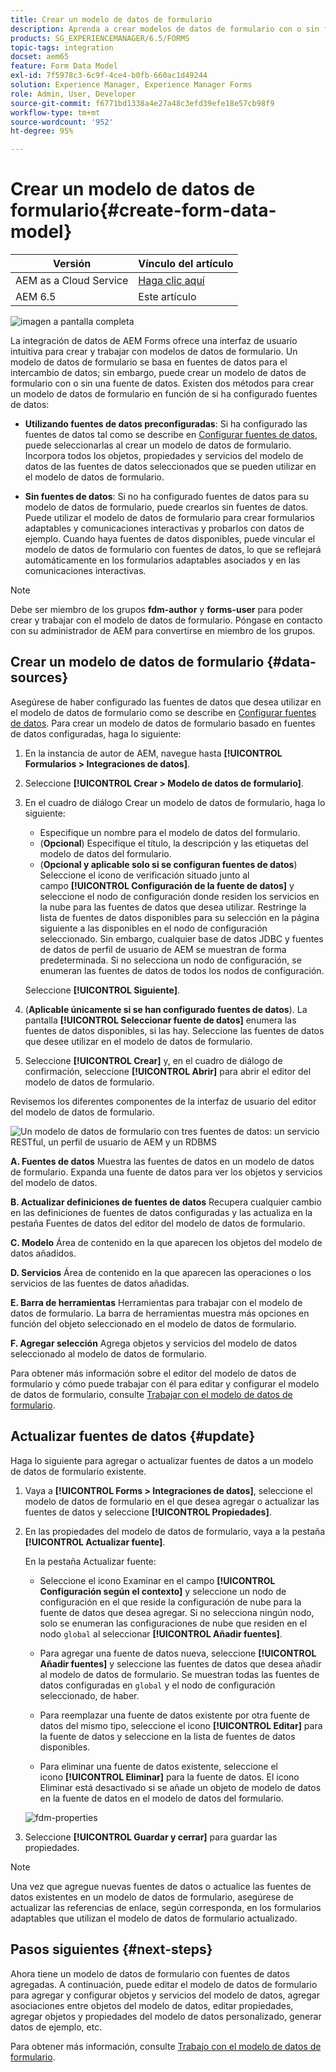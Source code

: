 ```yaml
---
title: Crear un modelo de datos de formulario
description: Aprenda a crear modelos de datos de formulario con o sin fuentes de datos configuradas.
products: SG_EXPERIENCEMANAGER/6.5/FORMS
topic-tags: integration
docset: aem65
feature: Form Data Model
exl-id: 7f5978c3-6c9f-4ce4-b0fb-660ac1d49244
solution: Experience Manager, Experience Manager Forms
role: Admin, User, Developer
source-git-commit: f6771bd1338a4e27a48c3efd39efe18e57cb98f9
workflow-type: tm+mt
source-wordcount: '952'
ht-degree: 95%

---
```


# Crear un modelo de datos de formulario{#create-form-data-model}

| Versión | Vínculo del artículo |
| -------- | ---------------------------- |
| AEM as a Cloud Service | [Haga clic aquí](https://experienceleague.adobe.com/docs/experience-manager-cloud-service/content/forms/integrate/use-form-data-model/create-form-data-models.html?lang=es) |
| AEM 6.5 | Este artículo |


![imagen a pantalla completa](do-not-localize/data-integration.png)

La integración de datos de AEM Forms ofrece una interfaz de usuario intuitiva para crear y trabajar con modelos de datos de formulario. Un modelo de datos de formulario se basa en fuentes de datos para el intercambio de datos; sin embargo, puede crear un modelo de datos de formulario con o sin una fuente de datos. Existen dos métodos para crear un modelo de datos de formulario en función de si ha configurado fuentes de datos:

* **Utilizando fuentes de datos preconfiguradas**: Si ha configurado las fuentes de datos tal como se describe en [Configurar fuentes de datos](../../forms/using/configure-data-sources.md), puede seleccionarlas al crear un modelo de datos de formulario. Incorpora todos los objetos, propiedades y servicios del modelo de datos de las fuentes de datos seleccionados que se pueden utilizar en el modelo de datos de formulario.

* **Sin fuentes de datos**: Si no ha configurado fuentes de datos para su modelo de datos de formulario, puede crearlos sin fuentes de datos. Puede utilizar el modelo de datos de formulario para crear formularios adaptables y comunicaciones interactivas y probarlos con datos de ejemplo. Cuando haya fuentes de datos disponibles, puede vincular el modelo de datos de formulario con fuentes de datos, lo que se reflejará automáticamente en los formularios adaptables asociados y en las comunicaciones interactivas.

>[!NOTE]
>
>Debe ser miembro de los grupos **fdm-author** y **forms-user** para poder crear y trabajar con el modelo de datos de formulario. Póngase en contacto con su administrador de AEM para convertirse en miembro de los grupos.

## Crear un modelo de datos de formulario {#data-sources}

Asegúrese de haber configurado las fuentes de datos que desea utilizar en el modelo de datos de formulario como se describe en [Configurar fuentes de datos](../../forms/using/configure-data-sources.md). Para crear un modelo de datos de formulario basado en fuentes de datos configuradas, haga lo siguiente:

1. En la instancia de autor de AEM, navegue hasta **[!UICONTROL Formularios > Integraciones de datos]**.
1. Seleccione **[!UICONTROL Crear > Modelo de datos de formulario]**.
1. En el cuadro de diálogo Crear un modelo de datos de formulario, haga lo siguiente:

   * Especifique un nombre para el modelo de datos del formulario.
   * (**Opcional**) Especifique el título, la descripción y las etiquetas del modelo de datos del formulario.
   * (**Opcional y aplicable solo si se configuran fuentes de datos**) Seleccione el icono de verificación situado junto al campo **[!UICONTROL Configuración de la fuente de datos]** y seleccione el nodo de configuración donde residen los servicios en la nube para las fuentes de datos que desea utilizar. Restringe la lista de fuentes de datos disponibles para su selección en la página siguiente a las disponibles en el nodo de configuración seleccionado. Sin embargo, cualquier base de datos JDBC y fuentes de datos de perfil de usuario de AEM se muestran de forma predeterminada. Si no selecciona un nodo de configuración, se enumeran las fuentes de datos de todos los nodos de configuración.

   Seleccione **[!UICONTROL Siguiente]**.

1. (**Aplicable únicamente si se han configurado fuentes de datos**). La pantalla **[!UICONTROL Seleccionar fuente de datos]** enumera las fuentes de datos disponibles, si las hay. Seleccione las fuentes de datos que desee utilizar en el modelo de datos de formulario.
1. Seleccione **[!UICONTROL Crear]** y, en el cuadro de diálogo de confirmación, seleccione **[!UICONTROL Abrir]** para abrir el editor del modelo de datos de formulario.

Revisemos los diferentes componentes de la interfaz de usuario del editor del modelo de datos de formulario.

![Un modelo de datos de formulario con tres fuentes de datos: un servicio RESTful, un perfil de usuario de AEM y un RDBMS](assets/fdm-ui.png)

**A. Fuentes de datos** Muestra las fuentes de datos en un modelo de datos de formulario. Expanda una fuente de datos para ver los objetos y servicios del modelo de datos.

**B. Actualizar definiciones de fuentes de datos** Recupera cualquier cambio en las definiciones de fuentes de datos configuradas y las actualiza en la pestaña Fuentes de datos del editor del modelo de datos de formulario.

**C. Modelo** Área de contenido en la que aparecen los objetos del modelo de datos añadidos.

**D. Servicios** Área de contenido en la que aparecen las operaciones o los servicios de las fuentes de datos añadidas.

**E. Barra de herramientas** Herramientas para trabajar con el modelo de datos de formulario. La barra de herramientas muestra más opciones en función del objeto seleccionado en el modelo de datos de formulario.

**F. Agregar selección** Agrega objetos y servicios del modelo de datos seleccionado al modelo de datos de formulario.

Para obtener más información sobre el editor del modelo de datos de formulario y cómo puede trabajar con él para editar y configurar el modelo de datos de formulario, consulte [Trabajar con el modelo de datos de formulario](../../forms/using/work-with-form-data-model.md).

## Actualizar fuentes de datos {#update}

Haga lo siguiente para agregar o actualizar fuentes de datos a un modelo de datos de formulario existente.

1. Vaya a **[!UICONTROL Forms > Integraciones de datos]**, seleccione el modelo de datos de formulario en el que desea agregar o actualizar las fuentes de datos y seleccione **[!UICONTROL Propiedades]**.
1. En las propiedades del modelo de datos de formulario, vaya a la pestaña **[!UICONTROL Actualizar fuente]**.

   En la pestaña Actualizar fuente:

   * Seleccione el icono Examinar en el campo **[!UICONTROL Configuración según el contexto]** y seleccione un nodo de configuración en el que reside la configuración de nube para la fuente de datos que desea agregar. Si no selecciona ningún nodo, solo se enumeran las configuraciones de nube que residen en el nodo `global` al seleccionar **[!UICONTROL Añadir fuentes]**.

   * Para agregar una fuente de datos nueva, seleccione **[!UICONTROL Añadir fuentes]** y seleccione las fuentes de datos que desea añadir al modelo de datos de formulario. Se muestran todas las fuentes de datos configuradas en `global` y el nodo de configuración seleccionado, de haber.

   * Para reemplazar una fuente de datos existente por otra fuente de datos del mismo tipo, seleccione el icono **[!UICONTROL Editar]** para la fuente de datos y seleccione en la lista de fuentes de datos disponibles.
   * Para eliminar una fuente de datos existente, seleccione el icono **[!UICONTROL Eliminar]** para la fuente de datos. El icono Eliminar está desactivado si se añade un objeto de modelo de datos en la fuente de datos en el modelo de datos del formulario.

   ![fdm-properties](assets/fdm-properties.png)

1. Seleccione **[!UICONTROL Guardar y cerrar]** para guardar las propiedades.

>[!NOTE]
>
>Una vez que agregue nuevas fuentes de datos o actualice las fuentes de datos existentes en un modelo de datos de formulario, asegúrese de actualizar las referencias de enlace, según corresponda, en los formularios adaptables que utilizan el modelo de datos de formulario actualizado.

## Pasos siguientes {#next-steps}

Ahora tiene un modelo de datos de formulario con fuentes de datos agregadas. A continuación, puede editar el modelo de datos de formulario para agregar y configurar objetos y servicios del modelo de datos, agregar asociaciones entre objetos del modelo de datos, editar propiedades, agregar objetos y propiedades del modelo de datos personalizado, generar datos de ejemplo, etc.

Para obtener más información, consulte [Trabajo con el modelo de datos de formulario](../../forms/using/work-with-form-data-model.md).
